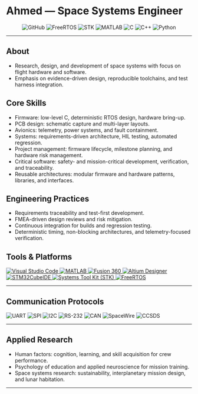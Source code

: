 # Ahmed — Space Systems Engineer

<p align="center">
  <!-- Core identity badges -->
  <img src="https://img.shields.io/badge/GitHub-Profile-181717?style=for-the-badge&logo=github&logoColor=white" alt="GitHub"/>
  <img src="https://img.shields.io/badge/RTOS-FreeRTOS-FF6C37?style=for-the-badge&logo=freertos&logoColor=white" alt="FreeRTOS"/>
  <img src="https://img.shields.io/badge/Orbital-STK-0A84FF?style=for-the-badge&logo=oracle&logoColor=white" alt="STK"/>
  <img src="https://img.shields.io/badge/Modeling-MATLAB-0076A8?style=for-the-badge&logo=mathworks&logoColor=white" alt="MATLAB"/>
  <img src="https://img.shields.io/badge/C-%2300599C.svg?style=for-the-badge&logo=c&logoColor=white" alt="C"/>
  <img src="https://img.shields.io/badge/C++-%2300599C.svg?style=for-the-badge&logo=c%2B%2B&logoColor=white" alt="C++"/>
  <img src="https://img.shields.io/badge/Python-%233776AB.svg?style=for-the-badge&logo=python&logoColor=white" alt="Python"/>
</p>

---

## About

- Research, design, and development of space systems with focus on flight hardware and software.  
- Emphasis on evidence-driven design, reproducible toolchains, and test harness integration.  

## Core Skills

- Firmware: low-level C, deterministic RTOS design, hardware bring-up.  
- PCB design: schematic capture and multi-layer layouts.  
- Avionics: telemetry, power systems, and fault containment.  
- Systems: requirements-driven architecture, HIL testing, automated regression.  
- Project management: firmware lifecycle, milestone planning, and hardware risk management.  
- Critical software: safety- and mission-critical development, verification, and traceability.  
- Reusable architectures: modular firmware and hardware patterns, libraries, and interfaces.  

## Engineering Practices

- Requirements traceability and test-first development.  
- FMEA-driven design reviews and risk mitigation.  
- Continuous integration for builds and regression testing.  
- Deterministic timing, non-blocking architectures, and telemetry-focused verification.  

## Tools & Platforms

<p align="left">
  <a href="https://code.visualstudio.com/" target="_blank" rel="noreferrer">
    <img src="https://img.shields.io/badge/VS_Code-007ACC?style=for-the-badge&logo=visual-studio-code&logoColor=white" alt="Visual Studio Code"/>
  </a>
  <a href="https://www.mathworks.com/products/matlab.html" target="_blank" rel="noreferrer">
    <img src="https://img.shields.io/badge/MATLAB-0076A8?style=for-the-badge&logo=mathworks&logoColor=white" alt="MATLAB"/>
  </a>
  <a href="https://www.autodesk.com/products/fusion-360/overview" target="_blank" rel="noreferrer">
    <img src="https://img.shields.io/badge/Fusion_360-1e1e1e?style=for-the-badge&logo=autodesk&logoColor=white" alt="Fusion 360"/>
  </a>
  <a href="https://www.altium.com/" target="_blank" rel="noreferrer">
    <img src="https://img.shields.io/badge/Altium_Designer-A5915F?style=for-the-badge&logo=altium-designer&logoColor=white" alt="Altium Designer"/>
  </a>
  <a href="https://www.st.com/en/development-tools/stm32cubeide.html" target="_blank" rel="noreferrer">
    <img src="https://img.shields.io/badge/STM32CubeIDE-003D7A?style=for-the-badge&logo=stmicroelectronics&logoColor=white" alt="STM32CubeIDE"/>
  </a>
  <a href="https://www.ansys.com/products/missions/stk" target="_blank" rel="noreferrer">
    <img src="https://img.shields.io/badge/Systems_Tool_Kit_(STK)-005A9C?style=for-the-badge&logo=oracle&logoColor=white" alt="Systems Tool Kit (STK)"/>
  </a>
  <a href="https://www.freertos.org/" target="_blank" rel="noreferrer">
    <img src="https://img.shields.io/badge/FreeRTOS-%23FF6C37?style=for-the-badge&logo=freertos&logoColor=white" alt="FreeRTOS"/>
  </a>
</p>

---

## Communication Protocols

<p align="left">
  <img src="https://img.shields.io/badge/UART-343434?style=for-the-badge" alt="UART"/>
  <img src="https://img.shields.io/badge/SPI-204060?style=for-the-badge" alt="SPI"/>
  <img src="https://img.shields.io/badge/I2C-005A9C?style=for-the-badge" alt="I2C"/>
  <img src="https://img.shields.io/badge/RS232-333333?style=for-the-badge" alt="RS-232"/>
  <img src="https://img.shields.io/badge/CAN-FF9900?style=for-the-badge" alt="CAN"/>
  <img src="https://img.shields.io/badge/SpaceWire-0A84FF?style=for-the-badge" alt="SpaceWire"/>
  <img src="https://img.shields.io/badge/CCSDS-0076A8?style=for-the-badge" alt="CCSDS"/>
</p>

---

## Applied Research

- Human factors: cognition, learning, and skill acquisition for crew performance.  
- Psychology of education and applied neuroscience for mission training.  
- Space systems research: sustainability, interplanetary mission design, and lunar habitation.  

---
